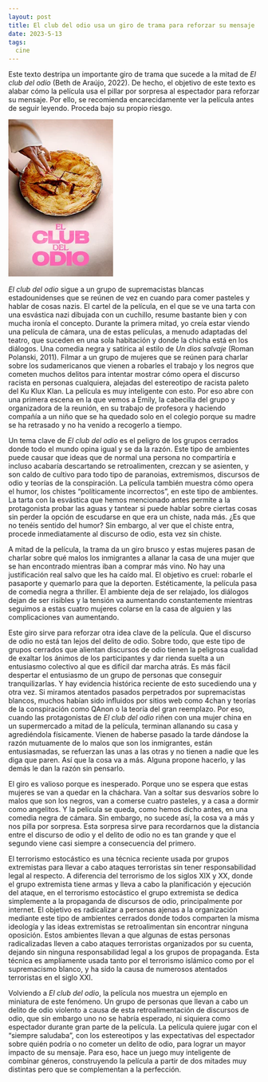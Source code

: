 ```yaml
---
layout: post
title: El club del odio usa un giro de trama para reforzar su mensaje
date: 2023-5-13
tags:
  cine
---
```

Este texto destripa un importante giro de trama que sucede a la mitad de *El club del odio* (Beth de Araújo, 2022). De hecho, el objetivo de este texto es alabar cómo la película usa el pillar por sorpresa al espectador para reforzar su mensaje. Por ello, se recomienda encarecidamente ver la película antes de seguir leyendo. Proceda bajo su propio riesgo.

![Cartel de la película El club del odio. Es un pastel en el que hay dibujada una esvástica con los cortes hechos con un cuchillo](/images/el-club-del-odio-cartel.png)

*El club del odio* sigue a un grupo de supremacistas blancas estadounidenses que se reúnen de vez en cuando para comer pasteles y hablar de cosas nazis. El cartel de la película, en el que se ve una tarta con una esvástica nazi dibujada con un cuchillo, resume bastante bien y con mucha ironía el concepto. Durante la primera mitad, yo creía estar viendo una película de cámara, una de estas películas, a menudo adaptadas del teatro, que suceden en una sola habitación y donde la chicha está en los diálogos. Una comedia negra y satírica al estilo de *Un dios salvaje* (Roman Polanski, 2011). Filmar a un grupo de mujeres que se reúnen para charlar sobre los sudamericanos que vienen a robarles el trabajo y los negros que cometen muchos delitos para intentar mostrar cómo opera el discurso racista en personas cualquiera, alejadas del estereotipo de racista paleto del Ku Klux Klan. La película es muy inteligente con esto. Por eso abre con una primera escena en la que vemos a Emily, la cabecilla del grupo y organizadora de la reunión, en su trabajo de profesora y haciendo compañía a un niño que se ha quedado solo en el colegio porque su madre se ha retrasado y no ha venido a recogerlo a tiempo.

Un tema clave de *El club del odio* es el peligro de los grupos cerrados donde todo el mundo opina igual y se da la razón. Este tipo de ambientes puede causar que ideas que de normal una persona no compartiría e incluso acabaría descartando se retroalimenten, crezcan y se asienten, y son caldo de cultivo para todo tipo de paranoias, extremismos, discursos de odio y teorías de la conspiración. La película también muestra cómo opera el humor, los chistes “políticamente incorrectos”, en este tipo de ambientes. La tarta con la esvástica que hemos mencionado antes permite a la protagonista probar las aguas y tantear si puede hablar sobre ciertas cosas sin perder la opción de escudarse en que era un chiste, nada más. ¿Es que no tenéis sentido del humor? Sin embargo, al ver que el chiste entra, procede inmediatamente al discurso de odio, esta vez sin chiste.

A mitad de la película, la trama da un giro brusco y estas mujeres pasan de charlar sobre qué malos los inmigrantes a allanar la casa de una mujer que se han encontrado mientras iban a comprar más vino. No hay una justificación real salvo que les ha caído mal. El objetivo es cruel: robarle el pasaporte y quemarlo para que la deporten. Estéticamente, la película pasa de comedia negra a thriller. El ambiente deja de ser relajado, los diálogos dejan de ser risibles y la tensión va aumentando constantemente mientras seguimos a estas cuatro mujeres colarse en la casa de alguien y las complicaciones van aumentando.

Este giro sirve para reforzar otra idea clave de la película. Que el discurso de odio no está tan lejos del delito de odio. Sobre todo, que este tipo de grupos cerrados que alientan discursos de odio tienen la peligrosa cualidad de exaltar los ánimos de los participantes y dar rienda suelta a un entusiasmo colectivo al que es difícil dar marcha atrás. Es más fácil despertar el entusiasmo de un grupo de personas que conseguir tranquilizarlas. Y hay evidencia histórica reciente de esto sucediendo una y otra vez. Si miramos atentados pasados perpetrados por supremacistas blancos, muchos habían sido influidos por sitios web como 4chan y teorías de la conspiración como QAnon o la teoría del gran reemplazo. Por eso, cuando las protagonistas de *El club del odio* riñen con una mujer china en un supermercado a mitad de la película, terminan allanando su casa y agrediéndola físicamente. Vienen de haberse pasado la tarde dándose la razón mutuamente de lo malos que son los inmigrantes, están entusiasmadas, se refuerzan las unas a las otras y no tienen a nadie que les diga que paren. Así que la cosa va a más. Alguna propone hacerlo, y las demás le dan la razón sin pensarlo.

El giro es valioso porque es inesperado. Porque uno se espera que estas mujeres se van a quedar en la cháchara. Van a soltar sus desvaríos sobre lo malos que son los negros, van a comerse cuatro pasteles, y a casa a dormir como angelitos. Y la película se queda, como hemos dicho antes, en una comedia negra de cámara. Sin embargo, no sucede así, la cosa va a más y nos pilla por sorpresa. Esta sorpresa sirve para recordarnos que la distancia entre el discurso de odio y el delito de odio no es tan grande y que el segundo viene casi siempre a consecuencia del primero.

El terrorismo estocástico es una técnica reciente usada por grupos extremistas para llevar a cabo ataques terroristas sin tener responsabilidad legal al respecto. A diferencia del terrorismo de los siglos XIX y XX, donde el grupo extremista tiene armas y lleva a cabo la planificación y ejecución del ataque, en el terrorismo estocástico el grupo extremista se dedica simplemente a la propaganda de discursos de odio, principalmente por internet. El objetivo es radicalizar a personas ajenas a la organización mediante este tipo de ambientes cerrados donde todos comparten la misma ideología y las ideas extremistas se retroalimentan sin encontrar ninguna oposición. Estos ambientes llevan a que algunas de estas personas radicalizadas lleven a cabo ataques terroristas organizados por su cuenta, dejando sin ninguna responsabilidad legal a los grupos de propaganda. Esta técnica es ampliamente usada tanto por el terrorismo islámico como por el supremacismo blanco, y ha sido la causa de numerosos atentados terroristas en el siglo XXI.

Volviendo a *El club del odio*, la película nos muestra un ejemplo en miniatura de este fenómeno. Un grupo de personas que llevan a cabo un delito de odio violento a causa de esta retroalimentación de discursos de odio, que sin embargo uno no se habría esperado, ni siquiera como espectador durante gran parte de la película. La película quiere jugar con el “siempre saludaba”, con los estereotipos y las expectativas del espectador sobre quién podría o no cometer un delito de odio, para lograr un mayor impacto de su mensaje. Para eso, hace un juego muy inteligente de combinar géneros, construyendo la película a partir de dos mitades muy distintas pero que se complementan a la perfección.
